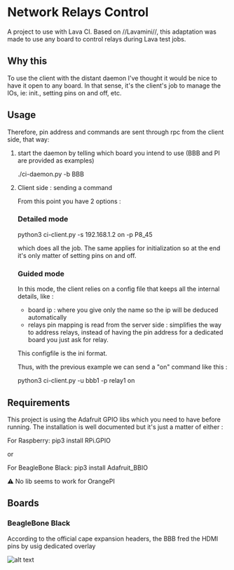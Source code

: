 # Network Relays Control #

A project to use with Lava CI. Based on //Lavamini//, this adaptation was made to use any board to control
relays during Lava test jobs.

## Why this ##

To use the client with the distant daemon I've thought it would be nice to have it
open to any board. In that sense, it's the client's job to manage the IOs, ie:  init., setting pins on and off, etc.

## Usage ##

Therefore, pin address and commands are sent through rpc from the client side, that way:

1) start the daemon by telling which board you intend to use (BBB and PI are provided as examples)

     ./ci-daemon.py -b BBB
     
2) Client side : sending a command

   From this point you have 2 options :

   ### Detailed mode ####

   python3 ci-client.py -s 192.168.1.2 on -p P8_45

   which does all the job. The same applies for initialization so at the end it's only matter of setting pins on and off.

   ### Guided mode ###

   In this mode, the client relies on a config file that keeps all the internal details, like :
      - board ip : where you give only the name so the ip will be deduced automatically
      - relays pin mapping is read from the server side : simplifies the way to address relays, instead of having the pin address for a dedicated board you just ask for relay.

   This configfile is the ini format.

   Thus, with the previous example we can send a "on" command like this :

   python3 ci-client.py -u bbb1 -p relay1 on



## Requirements ##
This project is using the Adafruit GPIO libs which you need to have before running.
The installation is well documented but it's just a matter of either :

For Raspberry:
    pip3 install RPi.GPIO

or

For BeagleBone Black:
    pip3 install Adafruit_BBIO

 :warning: No lib seems to work for OrangePI 

## Boards ##
### BeagleBone Black ###

According to the official cape expansion headers, the BBB fred the HDMI pins by usig dedicated overlay

![alt text](https://raw.githubusercontent.com/dlewin/NRC/master/Docs/NRC_BBB.png)
  
